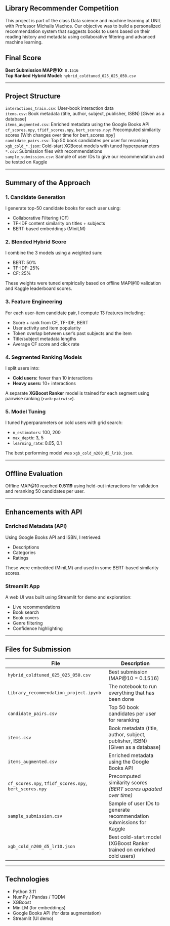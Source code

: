 ## Library Recommender Competition

This project is part of the class Data science and machine learning at UNIL with Professor Michalis Vlachos.
Our objective was to build a personalized recommendation system that suggests books to users based on their reading history and metadata using collaborative filtering and advanced machine learning.

## Final Score

**Best Submission MAP@10:** `0.1516`  
**Top Ranked Hybrid Model:** `hybrid_coldtuned_025_025_050.csv`

---

## Project Structure

`interactions_train.csv`: User-book interaction data  
`items.csv`: Book metadata (title, author, subject, publisher, ISBN) [Given as a database]  
`items_augmented.csv`: Enriched metadata using the Google Books API  
`cf_scores.npy`, `tfidf_scores.npy`, `bert_scores.npy`: Precomputed similarity scores [With changes over time for bert_scores.npy]  
`candidate_pairs.csv`: Top 50 book candidates per user for reranking  
`xgb_cold_*.json`: Cold-start XGBoost models with tuned hyperparameters  
`*.csv`: Submission files with recommendations  
`sample_submission.csv`: Sample of user IDs to give our recommendation and be tested on Kaggle  

---

## Summary of the Approach

### 1. **Candidate Generation**
I generate top-50 candidate books for each user using:
- Collaborative Filtering (CF)
- TF-IDF content similarity on titles + subjects
- BERT-based embeddings (MiniLM)

### 2. **Blended Hybrid Score**
I combine the 3 models using a weighted sum:
- BERT: 50%
- TF-IDF: 25%
- CF: 25%

These weights were tuned empirically based on offline MAP@10 validation and Kaggle leaderboard scores.

### 3. **Feature Engineering**
For each user-item candidate pair, I compute 13 features including:
- Score + rank from CF, TF-IDF, BERT
- User activity and item popularity
- Token overlap between user’s past subjects and the item
- Title/subject metadata lengths
- Average CF score and click rate

### 4. **Segmented Ranking Models**
I split users into:
- **Cold users:** fewer than 10 interactions
- **Heavy users:** 10+ interactions

A separate **XGBoost Ranker** model is trained for each segment using pairwise ranking (`rank:pairwise`).

### 5. **Model Tuning**
I tuned hyperparameters on cold users with grid search:
- `n_estimators`: 100, 200
- `max_depth`: 3, 5
- `learning_rate`: 0.05, 0.1

The best performing model was `xgb_cold_n200_d5_lr10.json`.

---

## Offline Evaluation

Offline MAP@10 reached **0.5119** using held-out interactions for validation and reranking 50 candidates per user.

---

## Enhancements with API

### Enriched Metadata (API)
Using Google Books API and ISBN, I retrieved:
- Descriptions
- Categories
- Ratings

These were embedded (MiniLM) and used in some BERT-based similarity scores.

### Streamlit App
A web UI was built using Streamlit for demo and exploration:
- Live recommendations
- Book search
- Book covers
- Genre filtering
- Confidence highlighting

---

## Files for Submission

| File                                | Description                                                                 |
|-------------------------------------|-----------------------------------------------------------------------------|
| `hybrid_coldtuned_025_025_050.csv` | Best submission (MAP@10 = 0.1516)                                           |
| `Library_recommendation_project.ipynb` | The notebook to run everything that has been done                         |
| `candidate_pairs.csv`              | Top 50 book candidates per user for reranking                              |
| `items.csv`                        | Book metadata (title, author, subject, publisher, ISBN) [Given as a database] |
| `items_augmented.csv`             | Enriched metadata using the Google Books API                               |
| `cf_scores.npy`, `tfidf_scores.npy`, `bert_scores.npy` | Precomputed similarity scores *(BERT scores updated over time)*  |
| `sample_submission.csv`           | Sample of user IDs to generate recommendation submissions for Kaggle        |
| `xgb_cold_n200_d5_lr10.json`      | Best cold-start model (XGBoost Ranker trained on enriched cold users)      |

---

## Technologies

- Python 3.11
- NumPy / Pandas / TQDM
- XGBoost
- MiniLM (for embeddings)
- Google Books API (for data augmentation)
- Streamlit (UI demo)
